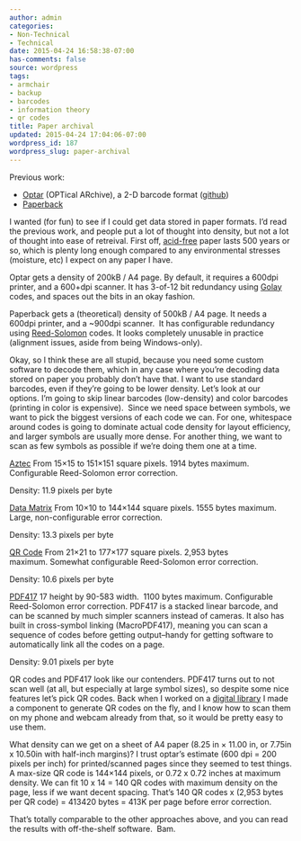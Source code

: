 ```yaml
---
author: admin
categories:
- Non-Technical
- Technical
date: 2015-04-24 16:58:38-07:00
has-comments: false
source: wordpress
tags:
- armchair
- backup
- barcodes
- information theory
- qr codes
title: Paper archival
updated: 2015-04-24 17:04:06-07:00
wordpress_id: 187
wordpress_slug: paper-archival
---
```

Previous work:

-   [Optar](http://ronja.twibright.com/optar) (OPTical ARchive), a 2-D barcode format ([github](https://github.com/colindean/optar))
-   [Paperback](http://ollydbg.de/Paperbak/index.html)

I wanted (for fun) to see if I could get data stored in paper formats. I’d read the previous work, and people put a lot of thought into density, but not a lot of thought into ease of retreival. First off, [acid-free](http://en.wikipedia.org/wiki/Acid-free_paper) paper lasts 500 years or so, which is plenty long enough compared to any environmental stresses (moisture, etc) I expect on any paper I have.

Optar gets a density of 200kB / A4 page. By default, it requires a 600dpi printer, and a 600+dpi scanner. It has 3-of-12 bit redundancy using [Golay](http://en.wikipedia.org/wiki/Binary_Golay_code) codes, and spaces out the bits in an okay fashion.

Paperback gets a (theoretical) density of 500kB / A4 page. It needs a 600dpi printer, and a ~900dpi scanner.  It has configurable redundancy using [Reed-Solomon](http://en.wikipedia.org/wiki/Reed%E2%80%93Solomon_error_correction) codes. It looks completely unusable in practice (alignment issues, aside from being Windows-only).

Okay, so I think these are all stupid, because you need some custom software to decode them, which in any case where you’re decoding data stored on paper you probably don’t have that. I want to use standard barcodes, even if they’re going to be lower density. Let’s look at our options. I’m going to skip linear barcodes (low-density) and color barcodes (printing in color is expensive).  Since we need space between symbols, we want to pick the biggest versions of each code we can. For one, whitespace around codes is going to dominate actual code density for layout efficiency, and larger symbols are usually more dense. For another thing, we want to scan as few symbols as possible if we’re doing them one at a time.

[Aztec](http://en.wikipedia.org/wiki/Aztec_Code) From 15×15 to 151×151 square pixels. 1914 bytes maximum. Configurable Reed-Solomon error correction.

Density: 11.9 pixels per byte

[Data Matrix](http://en.wikipedia.org/wiki/Data_Matrix) From 10×10 to 144×144 square pixels. 1555 bytes maximum. Large, non-configurable error correction.

Density: 13.3 pixels per byte

[QR Code](http://en.wikipedia.org/wiki/QR_code) From 21×21 to 177×177 square pixels. 2,953 bytes maximum. Somewhat configurable Reed-Solomon error correction.

Density: 10.6 pixels per byte

[PDF417](http://en.wikipedia.org/wiki/PDF417) 17 height by 90-583 width.  1100 bytes maximum. Configurable Reed-Solomon error correction. PDF417 is a stacked linear barcode, and can be scanned by much simpler scanners instead of cameras. It also has built in cross-symbol linking (MacroPDF417), meaning you can scan a sequence of codes before getting output–handy for getting software to automatically link all the codes on a page.

Density: 9.01 pixels per byte

QR codes and PDF417 look like our contenders. PDF417 turns out to not scan well (at all, but especially at large symbol sizes), so despite some nice features let’s pick QR codes. Back when I worked on a [digital library](https://blog.za3k.com/the-double-lives-of-books/ "The Double Lives of Books") I made a component to generate QR codes on the fly, and I know how to scan them on my phone and webcam already from that, so it would be pretty easy to use them.

What density can we get on a sheet of A4 paper (8.25 in × 11.00 in, or 7.75in x 10.50in with half-inch margins)? I trust optar’s estimate (600 dpi = 200 pixels per inch) for printed/scanned pages since they seemed to test things. A max-size QR code is 144×144 pixels, or 0.72 x 0.72 inches at maximum density. We can fit 10 x 14 = 140 QR codes with maximum density on the page, less if we want decent spacing. That’s 140 QR codes x (2,953 bytes per QR code) = 413420 bytes = 413K per page before error correction.

That’s totally comparable to the other approaches above, and you can read the results with off-the-shelf software.  Bam.
